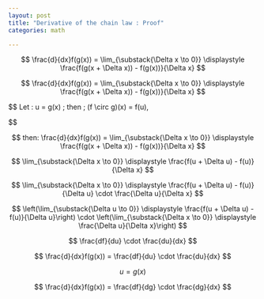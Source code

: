 ```yaml
---
layout: post
title: "Derivative of the chain law : Proof"
categories: math

---
```



$$
\frac{d}{dx}f(g(x)) =  \lim_{\substack{\Delta x \to 0}} \displaystyle \frac{f(g(x + \Delta x)) - f(g(x))}{\Delta x}
$$

$$
\frac{d}{dx}f(g(x)) = \lim_{\substack{\Delta x \to 0}} \displaystyle \frac{f(g(x + \Delta x)) - f(g(x))}{\Delta x}
$$


$$
Let :  u = g(x) \; then \;  (f \circ g)(x) = f(u),

$$

$$
 then:
\frac{d}{dx}f(g(x)) = \lim_{\substack{\Delta x \to 0}} \displaystyle \frac{f(g(x + \Delta x)) - f(g(x))}{\Delta x}
$$

$$
\lim_{\substack{\Delta x \to 0}} \displaystyle \frac{f(u + \Delta u) - f(u)}{\Delta x}
$$

$$
\lim_{\substack{\Delta x \to 0}} \displaystyle \frac{f(u + \Delta u) - f(u)}{\Delta u} \cdot \frac{\Delta u}{\Delta x}
$$

$$
\left(\lim_{\substack{\Delta u \to 0}} \displaystyle \frac{f(u + \Delta u) - f(u)}{\Delta u}\right) \cdot \left(\lim_{\substack{\Delta x \to 0}} \displaystyle \frac{\Delta u}{\Delta x}\right)
$$

$$
\frac{df}{du} \cdot \frac{du}{dx}
$$

$$
\frac{d}{dx}f(g(x)) = \frac{df}{du} \cdot \frac{du}{dx}
$$

$$
u = g(x) 
$$

$$
\frac{d}{dx}f(g(x)) = \frac{df}{dg} \cdot \frac{dg}{dx}
$$